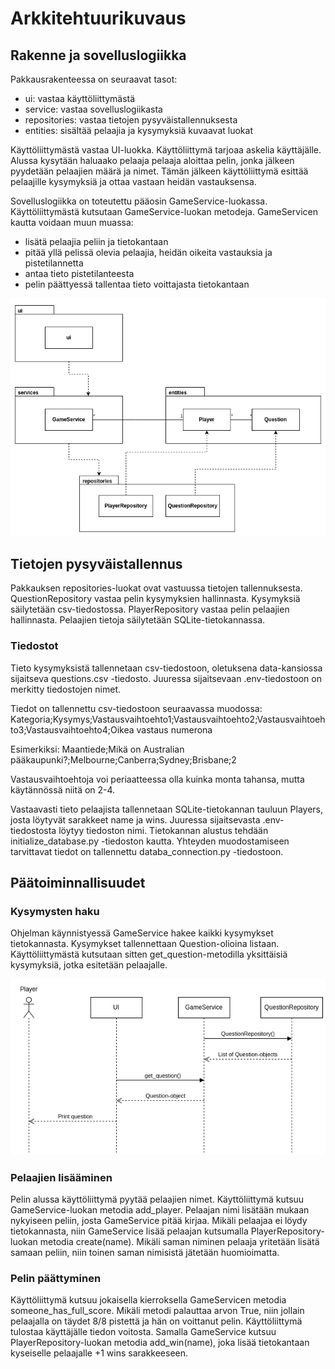 # Arkkitehtuurikuvaus

## Rakenne ja sovelluslogiikka

Pakkausrakenteessa on seuraavat tasot:
- ui: vastaa käyttöliittymästä
- service: vastaa sovelluslogiikasta
- repositories: vastaa tietojen pysyväistallennuksesta
- entities: sisältää pelaajia ja kysymyksiä kuvaavat luokat

Käyttöliittymästä vastaa UI-luokka. Käyttöliittymä tarjoaa askelia käyttäjälle. Alussa kysytään haluaako pelaaja pelaaja aloittaa pelin, jonka jälkeen pyydetään pelaajien määrä ja nimet. Tämän jälkeen käyttöliittymä esittää pelaajille kysymyksiä ja ottaa vastaan heidän vastauksensa. 

Sovelluslogiikka on toteutettu pääosin GameService-luokassa. Käyttöliittymästä kutsutaan GameService-luokan metodeja. GameServicen kautta voidaan muun muassa: 
- lisätä pelaajia peliin ja tietokantaan
- pitää yllä pelissä olevia pelaajia, heidän oikeita vastauksia ja pistetilannetta
- antaa tieto pistetilanteesta
- pelin päättyessä tallentaa tieto voittajasta tietokantaan

![Pakkausrakenne ja luokat](./kuvat/arkkitehtuuri-pakkaus-luokat.png)

## Tietojen pysyväistallennus

Pakkauksen repositories-luokat ovat vastuussa tietojen tallennuksesta. QuestionRepository vastaa pelin kysymyksien hallinnasta. Kysymyksiä säilytetään csv-tiedostossa. PlayerRepository vastaa pelin pelaajien hallinnasta. Pelaajien tietoja säilytetään SQLite-tietokannassa. 

### Tiedostot

Tieto kysymyksistä tallennetaan csv-tiedostoon, oletuksena data-kansiossa sijaitseva questions.csv -tiedosto. Juuressa sijaitsevaan .env-tiedostoon on merkitty tiedostojen nimet. 

Tiedot on tallennettu csv-tiedostoon seuraavassa muodossa:
Kategoria;Kysymys;Vastausvaihtoehto1;Vastausvaihtoehto2;Vastausvaihtoehto3;Vastausvaihtoehto4;Oikea vastaus numerona

Esimerkiksi: 
Maantiede;Mikä on Australian pääkaupunki?;Melbourne;Canberra;Sydney;Brisbane;2

Vastausvaihtoehtoja voi periaatteessa olla kuinka monta tahansa, mutta käytännössä niitä on 2-4.


Vastaavasti tieto pelaajista tallennetaan SQLite-tietokannan tauluun Players, josta löytyvät sarakkeet name ja wins. Juuressa sijaitsevasta .env-tiedostosta löytyy tiedoston nimi. Tietokannan alustus tehdään initialize_database.py -tiedoston kautta. Yhteyden muodostamiseen tarvittavat tiedot on tallennettu databa_connection.py -tiedostoon.

## Päätoiminnallisuudet

### Kysymysten haku

Ohjelman käynnistyessä GameService hakee kaikki kysymykset tietokannasta. Kysymykset tallennettaan Question-olioina listaan. Käyttöliittymästä kutsutaan sitten get_question-metodilla yksittäisiä kysymyksiä, jotka esitetään pelaajalle. 

![Sekvenssikaavio-kysymyksen-haku](./kuvat/arkkitehtuuri-sekvenssi-kysymyksen-haku.png)

### Pelaajien lisääminen

Pelin alussa käyttöliittymä pyytää pelaajien nimet. Käyttöliittymä kutsuu GameService-luokan metodia add_player. Pelaajan nimi lisätään mukaan nykyiseen peliin, josta GameService pitää kirjaa. Mikäli pelaajaa ei löydy tietokannasta, niin GameService lisää pelaajan kutsumalla PlayerRepository-luokan metodia create(name). Mikäli saman niminen pelaaja yritetään lisätä samaan peliin, niin toinen saman nimisistä jätetään huomioimatta. 

### Pelin päättyminen

Käyttöliittymä kutsuu jokaisella kierroksella GameServicen metodia someone_has_full_score. Mikäli metodi palauttaa arvon True, niin jollain pelaajalla on täydet 8/8 pistettä ja hän on voittanut pelin. Käyttöliittymä tulostaa käyttäjälle tiedon voitosta. Samalla GameService kutsuu PlayerRepository-luokan metodia add_win(name), joka lisää tietokantaan kyseiselle pelaajalle +1 wins sarakkeeseen. 